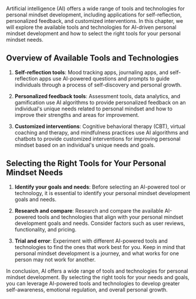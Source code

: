 
Artificial intelligence (AI) offers a wide range of tools and technologies for personal mindset development, including applications for self-reflection, personalized feedback, and customized interventions. In this chapter, we will explore the available tools and technologies for AI-driven personal mindset development and how to select the right tools for your personal mindset needs.

Overview of Available Tools and Technologies
--------------------------------------------

1. **Self-reflection tools**: Mood tracking apps, journaling apps, and self-reflection apps use AI-powered questions and prompts to guide individuals through a process of self-discovery and personal growth.

2. **Personalized feedback tools**: Assessment tools, data analytics, and gamification use AI algorithms to provide personalized feedback on an individual's unique needs related to personal mindset and how to improve their strengths and areas for improvement.

3. **Customized interventions**: Cognitive behavioral therapy (CBT), virtual coaching and therapy, and mindfulness practices use AI algorithms and chatbots to provide customized interventions for improving personal mindset based on an individual's unique needs and goals.

Selecting the Right Tools for Your Personal Mindset Needs
---------------------------------------------------------

1. **Identify your goals and needs**: Before selecting an AI-powered tool or technology, it is essential to identify your personal mindset development goals and needs.

2. **Research and compare**: Research and compare the available AI-powered tools and technologies that align with your personal mindset development goals and needs. Consider factors such as user reviews, functionality, and pricing.

3. **Trial and error**: Experiment with different AI-powered tools and technologies to find the ones that work best for you. Keep in mind that personal mindset development is a journey, and what works for one person may not work for another.

In conclusion, AI offers a wide range of tools and technologies for personal mindset development. By selecting the right tools for your needs and goals, you can leverage AI-powered tools and technologies to develop greater self-awareness, emotional regulation, and overall personal growth.
